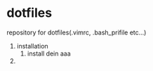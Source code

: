 # dotfiles
repository for dotfiles(.vimrc, .bash_prifile etc...)

1. installation
    1. install dein
    aaa
2.
